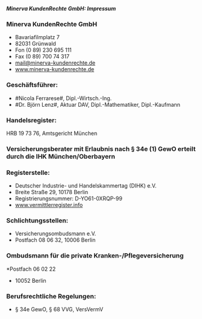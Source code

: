 ##### Minerva KundenRechte GmbH: Impressum

### Minerva KundenRechte GmbH
* Bavariafilmplatz 7
* 82031 Grünwald
* Fon (0 89) 230 695 111
* Fax (0 89) 700 74 317
* mail@minerva-kundenrechte.de
* www.minerva-kundenrechte.de

### Geschäftsführer:
* #Nicola Ferrarese#, Dipl.-Wirtsch.-Ing.
* #Dr. Björn Lenz#, Aktuar DAV, Dipl.-Mathematiker, Dipl.-Kaufmann

### Handelsregister:
HRB 19 73 76, Amtsgericht München

### Versicherungsberater mit Erlaubnis nach § 34e (1) GewO erteilt durch die IHK München/Oberbayern

### Registerstelle: 
* Deutscher Industrie- und Handelskammertag (DIHK) e.V. 
* Breite Straße 29, 10178 Berlin 
* Registrierungsnummer: D-YO61-0XRQP-99
* www.vermittlerregister.info

### Schlichtungsstellen: 
* Versicherungsombudsmann e.V.
* Postfach 08 06 32, 10006 Berlin

### Ombudsmann für die private Kranken-/Pflegeversicherung 
*Postfach 06 02 22
* 10052 Berlin

### Berufsrechtliche Regelungen:
* § 34e GewO, § 68 VVG, VersVermV
